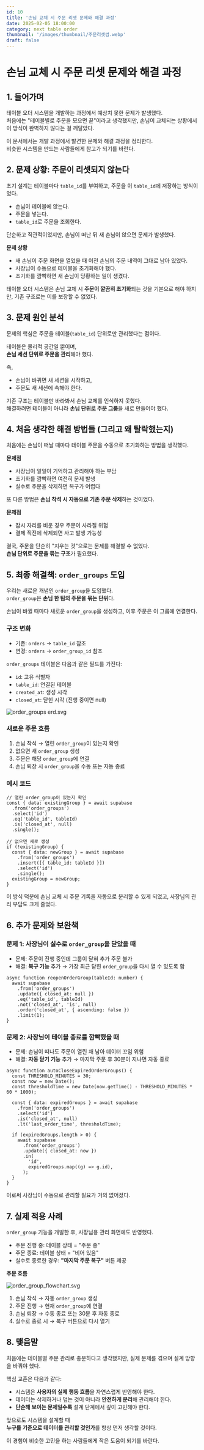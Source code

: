 ```yaml
---
id: 10
title: '손님 교체 시 주문 리셋 문제와 해결 과정'
date: 2025-02-05 18:00:00
category: next table order
thumbnail: '/images/thumbnail/주문리셋썸.webp'
draft: false
---
```


# 손님 교체 시 주문 리셋 문제와 해결 과정

## 1. 들어가며

테이블 오더 시스템을 개발하는 과정에서 예상치 못한 문제가 발생했다.  
처음에는 "테이블별로 주문을 모으면 끝"이라고 생각했지만, 손님이 교체되는 상황에서 이 방식이 완벽하지 않다는 걸 깨달았다.

이 문서에서는 개발 과정에서 발견한 문제와 해결 과정을 정리한다.  
비슷한 시스템을 만드는 사람들에게 참고가 되기를 바란다.

## 2. 문제 상황: 주문이 리셋되지 않는다

초기 설계는 테이블마다 `table_id`를 부여하고, 주문을 이 `table_id`에 저장하는 방식이었다.

- 손님이 테이블에 앉는다.
- 주문을 넣는다.
- `table_id`로 주문을 조회한다.

단순하고 직관적이었지만, 손님이 떠난 뒤 새 손님이 앉으면 문제가 발생했다.

**문제 상황**

- 새 손님이 주문 화면을 열었을 때 이전 손님의 주문 내역이 그대로 남아 있었다.
- 사장님이 수동으로 테이블을 초기화해야 했다.
- 초기화를 깜빡하면 새 손님이 당황하는 일이 생겼다.

테이블 오더 시스템은 손님 교체 시 **주문이 깔끔히 초기화**되는 것을 기본으로 해야 하지만, 기존 구조로는 이를 보장할 수 없었다.

## 3. 문제 원인 분석

문제의 핵심은 주문을 테이블(`table_id`) 단위로만 관리했다는 점이다.

테이블은 물리적 공간일 뿐이며,  
**손님 세션 단위로 주문을 관리**해야 했다.

즉,

- 손님이 바뀌면 새 세션을 시작하고,
- 주문도 새 세션에 속해야 한다.

기존 구조는 테이블만 바라봐서 손님 교체를 인식하지 못했다.  
해결하려면 테이블이 아니라 **손님 단위로 주문 그룹**을 새로 만들어야 했다.

## 4. 처음 생각한 해결 방법들 (그리고 왜 탈락했는지)

처음에는 손님이 떠날 때마다 테이블 주문을 수동으로 초기화하는 방법을 생각했다.

**문제점**

- 사장님이 일일이 기억하고 관리해야 하는 부담
- 초기화를 깜빡하면 여전히 문제 발생
- 실수로 주문을 삭제하면 복구가 어렵다

또 다른 방법은 **손님 착석 시 자동으로 기존 주문 삭제**하는 것이었다.

**문제점**

- 잠시 자리를 비운 경우 주문이 사라질 위험
- 결제 직전에 삭제되면 사고 발생 가능성

결국, 주문을 단순히 "지우는 것"으로는 문제를 해결할 수 없었다.  
**손님 단위로 주문을 묶는 구조**가 필요했다.

## 5. 최종 해결책: `order_groups` 도입

우리는 새로운 개념인 `order_group`을 도입했다.  
`order_group`은 **손님 한 팀의 주문을 묶는 단위**다.

손님이 바뀔 때마다 새로운 `order_group`을 생성하고, 이후 주문은 이 그룹에 연결한다.

### 구조 변화

- 기존: `orders` → `table_id` 참조
- 변경: `orders` → `order_group_id` 참조

`order_groups` 테이블은 다음과 같은 필드를 가진다:

- `id`: 고유 식별자
- `table_id`: 연결된 테이블
- `created_at`: 생성 시각
- `closed_at`: 닫힌 시각 (진행 중이면 null)

![order_groups erd.svg](/images/posts/order_groups_erd.svg)

### 새로운 주문 흐름

1. 손님 착석 → 열린 `order_group`이 있는지 확인
2. 없으면 새 `order_group` 생성
3. 주문은 해당 `order_group`에 연결
4. 손님 퇴장 시 `order_group`을 수동 또는 자동 종료

### 예시 코드

```tsx
// 열린 order_group이 있는지 확인
const { data: existingGroup } = await supabase
  .from('order_groups')
  .select('id')
  .eq('table_id', tableId)
  .is('closed_at', null)
  .single();

// 없으면 새로 생성
if (!existingGroup) {
  const { data: newGroup } = await supabase
    .from('order_groups')
    .insert([{ table_id: tableId }])
    .select('id')
    .single();
  existingGroup = newGroup;
}
```

이 방식 덕분에 손님 교체 시 주문 기록을 자동으로 분리할 수 있게 되었고, 사장님의 관리 부담도 크게 줄었다.

## 6. 추가 문제와 보완책

### 문제 1: 사장님이 실수로 `order_group`을 닫았을 때

- 문제: 주문이 진행 중인데 그룹이 닫혀 추가 주문 불가
- 해결: **복구 기능** 추가 → 가장 최근 닫힌 `order_group`을 다시 열 수 있도록 함

```tsx
async function reopenOrderGroup(tableId: number) {
  await supabase
    .from('order_groups')
    .update({ closed_at: null })
    .eq('table_id', tableId)
    .not('closed_at', 'is', null)
    .order('closed_at', { ascending: false })
    .limit(1);
}
```

### 문제 2: 사장님이 테이블 종료를 깜빡했을 때

- 문제: 손님이 떠나도 주문이 열린 채 남아 데이터 꼬임 위험
- 해결: **자동 닫기 기능** 추가 → 마지막 주문 후 30분이 지나면 자동 종료

```tsx
async function autoCloseExpiredOrderGroups() {
  const THRESHOLD_MINUTES = 30;
  const now = new Date();
  const thresholdTime = new Date(now.getTime() - THRESHOLD_MINUTES * 60 * 1000);

  const { data: expiredGroups } = await supabase
    .from('order_groups')
    .select('id')
    .is('closed_at', null)
    .lt('last_order_time', thresholdTime);

  if (expiredGroups.length > 0) {
    await supabase
      .from('order_groups')
      .update({ closed_at: now })
      .in(
        'id',
        expiredGroups.map((g) => g.id),
      );
  }
}
```

이로써 사장님이 수동으로 관리할 필요가 거의 없어졌다.

## 7. 실제 적용 사례

`order_group` 기능을 개발한 후, 사장님용 관리 화면에도 반영했다.

- 주문 진행 중: 테이블 상태 = "주문 중"
- 주문 종료: 테이블 상태 = "비어 있음"
- 실수로 종료한 경우: **"마지막 주문 복구"** 버튼 제공

**주문 흐름**

![order_group_flowchart.svg](/images/posts/order_group_flowchart.svg)

1. 손님 착석 → 자동 `order_group` 생성
2. 주문 진행 → 현재 `order_group`에 연결
3. 손님 퇴장 → 수동 종료 또는 30분 후 자동 종료
4. 실수로 종료 시 → 복구 버튼으로 다시 열기

## 8. 맺음말

처음에는 테이블별 주문 관리로 충분하다고 생각했지만, 실제 문제를 겪으며 설계 방향을 바꿔야 했다.

핵심 교훈은 다음과 같다:

- 시스템은 **사용자의 실제 행동 흐름**을 자연스럽게 반영해야 한다.
- 데이터는 삭제하거나 덮는 것이 아니라 **안전하게 분리**해 관리해야 한다.
- **단순해 보이는 문제일수록** 설계 단계에서 깊이 고민해야 한다.

앞으로도 시스템을 설계할 때  
**누구를 기준으로 데이터를 관리할 것인가**를 항상 먼저 생각할 것이다.

이 경험이 비슷한 고민을 하는 사람들에게 작은 도움이 되기를 바란다.
